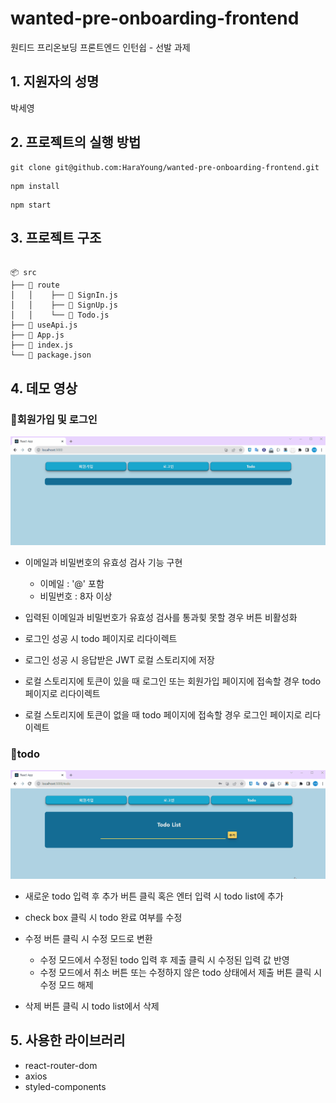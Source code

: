 # wanted-pre-onboarding-frontend
원티드 프리온보딩 프론트엔드 인턴쉽 - 선발 과제

## 1. 지원자의 성명

박세영

## 2. 프로젝트의 실행 방법

```
git clone git@github.com:HaraYoung/wanted-pre-onboarding-frontend.git
```

```
npm install
```

```
npm start
```
## 3. 프로젝트 구조
```

📦 src
├── 📂 route
│   │    ├── 📄 SignIn.js
│   │    ├── 📄 SignUp.js
│   │    └── 📄 Todo.js
├── 📄 useApi.js
├── 📄 App.js
├── 📄 index.js
└── 📄 package.json

```

## 4. 데모 영상
### 📌회원가입 및 로그인
  ![Alt text](wanted-internship-%ED%9A%8C%EC%9B%90%EA%B0%80%EC%9E%85_%EB%A1%9C%EA%B7%B8%EC%9D%B8_%EB%8D%B0%EB%AA%A8.gif)
  - 이메일과 비밀번호의 유효성 검사 기능 구현
    - 이메일 : '@' 포함
    - 비밀번호 : 8자 이상
  
  -  입력된 이메일과 비밀번호가 유효성 검사를 통과힞 못할 경우 버튼 비활성화

  -  로그인 성공 시 todo 페이지로 리다이렉트

  -  로그인 성공 시 응답받은 JWT 로컬 스토리지에 저장

  -  로컬 스토리지에 토큰이 있을 때 로그인 또는 회원가입 페이지에 접속할 경우 todo 페이지로 리다이렉트

  -  로컬 스토리지에 토큰이 없을 때 todo 페이지에 접속할 경우 로그인 페이지로 리다이렉트
### 📌todo
  ![Alt text](wanted-internship-todo_%EB%8D%B0%EB%AA%A8.gif)
  -  새로운 todo 입력 후 추가 버튼 클릭 혹은 엔터 입력 시 todo list에 추가
  
  -  check box 클릭 시 todo 완료 여부를 수정

  -  수정 버튼 클릭 시 수정 모드로 변환
     - 수정 모드에서 수정된 todo 입력 후 제출 클릭 시 수정된 입력 값 반영
     - 수정 모드에서 취소 버튼 또는 수정하지 않은 todo 상태에서 제출 버튼 클릭 시 수정 모드 해제

  -  삭제 버튼 클릭 시 todo list에서 삭제

## 5. 사용한 라이브러리

- react-router-dom
- axios
- styled-components
